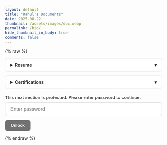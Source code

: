 ```yaml
---
layout: default
title: "Rahul's Documents"
date: 2025-08-22
thumbnail: /assets/images/doc.webp
permalink: /bio/
hide_thumbnail_in_body: true
comments: false
---
```

{% raw %}
<!-- Accordion item -->
<details>
  <summary>Resume</summary>
  <div markdown="0">
    <p>
      <a href="https://s3.eu-central-1.amazonaws.com/up.raindrop.io/raindrop/files/131/434/127/2/Rahul_Bhattacharya_Resume.pdf?X-Amz-Algorithm=AWS4-HMAC-SHA256&X-Amz-Content-Sha256=UNSIGNED-PAYLOAD&X-Amz-Credential=ASIAZWICFKR6YH22NLLV%2F20250826%2Feu-central-1%2Fs3%2Faws4_request&X-Amz-Date=20250826T213353Z&X-Amz-Expires=1800&X-Amz-Security-Token=IQoJb3JpZ2luX2VjECEaDGV1LWNlbnRyYWwtMSJIMEYCIQCRrw4EC%2FmJknPCOGzSxtvm202g3%2Ff0wX%2BAo%2B9JgJMOtQIhALHAcWypDoKaeAH91nzv4qlxSY3O9FLsJNGbDk60CfG7KvgDCHoQABoMNjY2MjYxMzQ1NDA1IgyIGFzn5uGhyMT%2B%2BO0q1QPNqVr%2BjA0otvU3cEkmYBIspKa3g0umNkfBS7v7mrOw%2Fidn%2F8kCx%2B93ufdqapKv91l9vDXmOZT0jim7cCapc26OVDxyINzGIj0Foix6szzTZGfFC5rWnUnBq0Zoyx6p%2FF9%2F7AAAlyzGLdKEqwEw7T9D%2Fb7BpIXwI1lwqGkbByQLgj2nwQYh6PaAMkn5AF65%2B%2F7kcWGmW4skZQAxfSlPyk8zYF9Mn6thng9ryMvUwAowAGdTR%2Bj89SUwwE3bnOGcrn3D0xSQJ3T55chqdjGfTdbdWnDex0PR8vk%2Fn5vDE%2FjHqty3PwKBrnJiBR7BliO9Lh%2BF6xg1clg4hOTgz46Egw0KLO85QTRZPC8Z7jQuz2lNmd5ODdUF5JIsButShoGYMv7mZu9myVPqKjnr%2BMhsMtITPPKt3bYTRqJeydY2ih9cQmPsfYNXi0rqtOBmORQSX1UBgrMhuyelmxanOltJcVEwi1npkuy0SYS9K8Pn5mqxbHeR5iGiNXn%2FCTp9fv%2BUP2ntTXr9MbKYSW9pZW5oFQoqUS4Z6hb%2BnrRKqqGlSV%2BYXYZ5gcLHCqu9ICDFPcBnwoLSN0aPbv%2BGWwSh6dvUCg8vPSU2%2BK2oleljXT6R89hyffQbO9NCMKHOt8UGOqQBYGjDgNFdyrm72QAjr85I%2F5Vh6ADiQc7SoUAX46kJencvRc0TYhRtavB5wbRt3Bgjd7N5QW7kHUjHvUJLMrWF2ON2afAj7mij%2BwMhNc0u5jFryLyw%2BTg8LksvUt2E2qJP4Wzucu4DTe9AnaBSfNW1mpE5iKvY4JuJkRjouLEO4M8HTdPB4vVh0miobPz2eXLRbbk96m5mY5A7uWzlyN4e3c%2FZDMg%3D&X-Amz-Signature=2b44b99d5f98ae38f2e9a1e0fcb5f100a3e62161ef5047cfd77d6a47eaf4036a&X-Amz-SignedHeaders=host&x-amz-checksum-mode=ENABLED&x-id=GetObject" target="_blank">Rahul Bhattacharya Resume</a>
    </p>
  </div>
</details>

<details>
  <summary>Certifications</summary>
  <div markdown="0">
    <p>
      <a href="https://s3.eu-central-1.amazonaws.com/up.raindrop.io/raindrop/files/931/216/913/Data_Visualization_Tableau_Certification.jpeg?X-Amz-Algorithm=AWS4-HMAC-SHA256&X-Amz-Content-Sha256=UNSIGNED-PAYLOAD&X-Amz-Credential=ASIAZWICFKR63HTA3GQU%2F20250826%2Feu-central-1%2Fs3%2Faws4_request&X-Amz-Date=20250826T213814Z&X-Amz-Expires=1800&X-Amz-Security-Token=IQoJb3JpZ2luX2VjECEaDGV1LWNlbnRyYWwtMSJGMEQCIE6nw43U1p%2FXPwfVV2oKNFIK5KbowqquCnCnwfVJGXANAiBVodcJmz6%2BEc91k1%2FwsDOwmMCueGwKyuoyVcouxmoRTSr4Awh6EAAaDDY2NjI2MTM0NTQwNSIMDnb16BYqG10qG4NNKtUDvH4dpXvp7H29vUTROOykHBsIXK%2BjJ5VfmVXdQJmtaCcbF6pyEKGOvrAzGBRK5bms%2FjV%2B3%2FnFOj9htMmHArYsYsE7DIY%2BdDAih%2Fsj74bwLa1wSkyDGlpf2jn6xIdjmXx7aJbp%2BUuZho9c6LoInVQ9zCSbz1EZ9AW%2BBPztp28oM3GarHJtbfc55rxqTP0fmY%2BQtwV14b3DyJ01YT7shSuzD%2FKUL6XEx%2FUi5Tw8g3FHMZlfkfzLsI0EyXulmLVK5PkANuvzNgVhCbouuzMvUfYHZjSWeJBlyJi8Pb2HpGdDZIeWV55zyNlbYiyoYpOVhjguuvAOnX3LFQwjou0SwaIIzFuOxZqzZEEqWuNWD3GjdlIQJO3cwYV0fQnax%2FgISDBOzkZ5ItWpz65ZLc8QofOCi7%2FDu0%2FoSkc5ods6tC24EkUnyFPwKAr51F3dvmMAX8KLupvsMYvtZwVGsVG0qnR7DOonbqyVN6krGdgYd32FYJ0ZJHJkBuCkul%2ByF3OxAte3LJdjWMR7Nc5Wio%2BGaS1kghxmOete2%2FS%2Bm6MIcqz3lPcDiwPJ4yyCWt%2BoS3G0gHcGKX6X69OOVpnq5BqGWBTuGYOn%2BcpzXQA52j2WLmhZXbwkxIMLODC6yLfFBjqmAerji8D2nn3OVkHWafsrQldhNNutNLV4T6xLsa2Wqq8CWnB%2BhMwTVj48%2BrEPWi7rawQEJQB%2F4uRBN6D%2BAFAGDHd1JkD289wrQewAaDK4cXauXwM26EY%2F9iPKsM6BwdcjE0LlXyXQI0CL%2BySKeJ1ySH8xbxDxb3CwIBREyD7y2GgdaWTC2Svm84hj1S5oZaEQhcSweNclqgwmECmhYxPFjKg6eBE1VM0%3D&X-Amz-Signature=2689fa86d5344ed059daa578ee77c450a91038b0feaedaf5b3f9debdb3a7b9de&X-Amz-SignedHeaders=host&x-amz-checksum-mode=ENABLED&x-id=GetObject" target="_blank">Tableau Desktop Specialist Certificate</a>
    </p>
  </div>
</details>

<style>
  details { border: 1px solid #e5e7eb; border-radius: 8px; padding: .75rem 1rem; margin: .75rem 0; background:#fff; }
  details[open] { box-shadow: 0 2px 10px rgba(0,0,0,.05); }
  summary { cursor: pointer; font-weight: 600; outline: none; }
  summary::-webkit-details-marker { display: none; }
  summary::after { content:"▾"; float:right; transition: transform .2s ease; }
  details[open] summary::after { transform: rotate(180deg); }
  details > div { margin-top: .75rem; }

  /* Locker form – left aligned, premium look, B/W button */
  #login-form { margin-top: 1.25rem; max-width: 520px; }
  #login-form p { margin: 0 0 .5rem 0; }
  #passwordInput {
    width: 100%;
    padding: .75rem 1rem;
    border: 1px solid #d1d5db;
    border-radius: .5rem;
    font-size: 1rem;
    outline: none;
    transition: box-shadow .2s, border-color .2s;
  }
  #passwordInput:focus {
    border-color: #717172;
    box-shadow: 0 0 0 3px rgba(0,0,0,.08);
  }
  #login-form button {
    margin-top: .75rem;
    padding: .6rem 1.1rem;
    font-weight: 600;
    border-radius: .5rem;
    border: 1px solid #A8A8A8;
    background: #717172;
    color: #fff;
    cursor: pointer;
    transition: filter .15s ease, background .15s ease, color .15s ease;
  }
  #login-form button:hover { filter: brightness(0.9); }
  #login-form button:active { filter: brightness(0.8); }
  #error-msg { margin-top: .5rem; color: #dc2626; }
</style>

<div id="locker-container" style="display: none; margin-top:1rem;">
  <h2>Protected Content</h2>
  <p><a href="/assets/secret-doc.pdf" download>Download Secret Doc</a></p>
</div>

<div id="login-form">
  <p>This next section is protected. Please enter password to continue:</p>
  <input type="password" id="passwordInput" placeholder="Enter password" aria-label="Enter password">
  <button type="button" onclick="checkPassword()">Unlock</button>
  <p id="error-msg"></p>
</div>

<script>
  const PASSWORD = "713";

  function checkPassword() {
    const input = document.getElementById("passwordInput").value.trim();
    if (input === PASSWORD) {
      document.getElementById("locker-container").style.display = "block";
      document.getElementById("login-form").style.display = "none";
    } else {
      document.getElementById("error-msg").textContent = "Incorrect password!";
    }
  }
</script>
{% endraw %}
